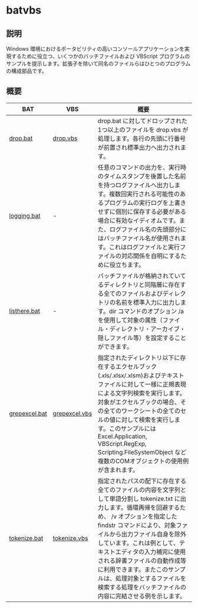 # batvbs

## 説明
Windows 環境におけるポータビリティの高いコンソールアプリケーションを実現するために役立つ、いくつかのバッチファイルおよび VBScript プログラムのサンプルを提示します。拡張子を除いて同名のファイルらはひとつのプログラムの構成部品です。

## 概要
|BAT|VBS|概要|
|---|---|---|
|[drop.bat](./drop.bat)|[drop.vbs](./drop.vbs)|drop.bat に対してドロップされた1つ以上のファイルを drop.vbs が処理します。各行の先頭に行番号が前置され標準出力へ出力されます。|
|[logging.bat](./logging.bat)|-|任意のコマンドの出力を、実行時のタイムスタンプを後置した名前を持つログファイルへ出力します。複数回実行される可能性のあるプログラムの実行ログを上書きせずに個別に保存する必要がある場合に有効なイディオムです。また、ログファイル名の先頭部分にはバッチファイル名が使用されます。これはログファイルと実行ファイルの対応関係を自明にするために役立ちます。|
|[listhere.bat](./listhere.bat)|-|バッチファイルが格納されていてるディレクトリと同階層に存在する全てのファイルおよびディレクトリの名前を標準入力に出力します。dir コマンドのオプション /a を使用して対象の属性（ファイル・ディレクトリ・アーカイブ・隠しファイル等）を設定することができます。|
|[grepexcel.bat](./grepexcel.bat)|[grepexcel.vbs](./grepexcel.vbs)|指定されたディレクトリ以下に存在するエクセルブック(.xls/.xlsx/.xlsm)およびテキストファイルに対して一様に正規表現による文字列検索を実行します。対象がエクセルブックの場合、その全てのワークシートの全てのセルの値に対して検索を実行します。このサンプルには Excel.Application, VBScript.RegExp, Scripting.FileSystemObject など複数のCOMオブジェクトの使用例が含まれます。|
|[tokenize.bat](./tokenize.bat)|[tokenize.vbs](./tokenize.vbs)|指定されたパスの配下に存在する全てのファイルの内容を文字列として単語分割し tokenize.txt に出力します。循環再帰を回避するため、 /v オプションを指定した findstr コマンドにより、対象ファイルから出力ファイル自身を除外しています。これは例として、テキストエディタの入力補完に使用される辞書ファイルの自動作成等に利用できます。またこのサンプルは、処理対象とするファイルを検索する処理をバッチファイルの内容に完結させる例を示します。|
